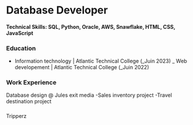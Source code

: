 # Database Developer

#### Technical Skills: SQL, Python, Oracle, AWS, Snawflake, HTML, CSS, JavaScript

### Education
- Information technology |  Atlantic Technical College (_Juin 2023)
_ Web developement | Atlantic Technical College (_Juin 2022)

### Work Experience
Database design @ Jules exit media
-Sales inventory project
-Travel destination project

###
Tripperz
